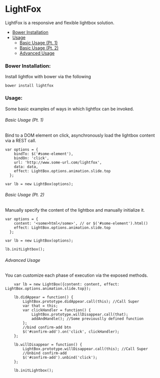 # LightFox

LightFox is a responsive and flexible lightbox solution.

* [Bower Installation](#bower-installation)
* [Usage](#usage)
  * [Basic Usage (Pt. 1)](#basic-usage-pt-1)
  * [Basic Usage (Pt. 2)](#basic-usage-pt-2)
  * [Advanced Usage](#advanced-usage)


### Bower Installation:
Install lightfox with bower via the following

```
bower install lightfox
```


### Usage:
Some basic examples of ways in which lightfox can be invoked.



###### Basic Usage (Pt. 1)
Bind to a DOM element on click, asynchronously load the lightbox content via a REST call.

```
var options = {
    bindTo: $('#some-element'), 
    bindOn: 'click', 
    url: 'http://www.some-url.com/lightfox', 
    data: data, 
    effect: LightBox.options.animation.slide.top 
  };
  
var lb = new LightBox(options);
```



###### Basic Usage (Pt. 2)
Manually specify the content of the lightbox and manually initialize it.

```
var options = {
    content: '<some>html</some>', // or $('#some-element').html()
    effect: LightBox.options.animation.slide.top 
  };
  
var lb = new LightBox(options);

lb.initLightbox();
```



###### Advanced Usage

You can customize each phase of execution via the exposed methods.

```
	var lb = new LightBox({content: content, effect: LightBox.options.animation.slide.top});

	lb.didAppear = function() {
		LightBox.prototype.didAppear.call(this); //Call Super
		var that = this;
		var clickHandler = function() {
			LightBox.prototype.willDisappear.call(that);
			addAndHandle(); //Some previouslly defined function
		};
		//bind confirm-add btn
		$('#confirm-add').on('click', clickHandler);
	};

	lb.willDisappear = function() {
		LightBox.prototype.willDisappear.call(this); //Call Super
		//Unbind confirm-add
		$('#confirm-add').unbind('click');
	};

	lb.initLightbox();
```
